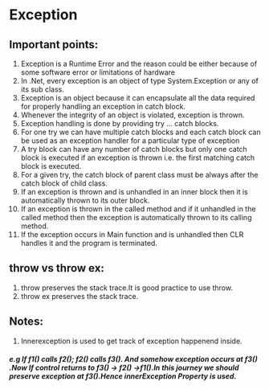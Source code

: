 
# Exception
## Important points: 

1. Exception is a Runtime Error and the reason could be either because of some software error or limitations of hardware
2.  In .Net, every exception is an object of type System.Exception or any of its sub class.
3. Exception is an object because it can encapsulate all the data required for properly handling an exception in catch block.
4. Whenever the integrity of an object is violated, exception is thrown. 
5. Exception handling is done by providing try … catch blocks. 
6. For one try we can have multiple catch blocks and each catch block can be used as an exception handler for a particular type of exception
7. A try block can have any number of catch blocks but only one catch block is executed if an exception is thrown i.e. the first matching catch block is executed.
8. For a given try, the catch block of parent class must be always after the catch block of child class.
9. If an exception is thrown and is unhandled in an inner block then it is automatically thrown to its outer block. 
10. If an exception is thrown in the called method and if it unhandled in the called method then the exception is automatically thrown to its calling method.
11. If the exception occurs in Main function and is unhandled then CLR handles it and the program is terminated.

## throw vs throw ex: 

1. throw preserves the stack trace.It is good practice to use throw.
2. throw ex preserves the stack trace.


##  Notes: 

1. Innerexception is used to get track of exception happenend inside.
#####  e.g If f1() calls f2(); f2() calls f3(). And somehow exception occurs at f3() .Now If control returns to f3() -> f2() ->f1().In this journey we should preserve exception at f3().Hence innerException Property is used.
